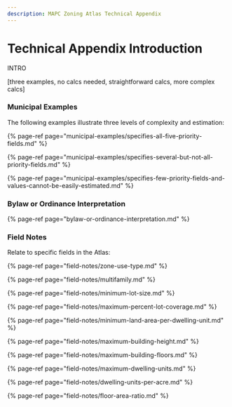 ```yaml
---
description: MAPC Zoning Atlas Technical Appendix
---
```


# Technical Appendix Introduction

INTRO

\[three examples, no calcs needed, straightforward calcs, more complex calcs\] 



### Municipal Examples

The following examples illustrate three levels of complexity and estimation:

{% page-ref page="municipal-examples/specifies-all-five-priority-fields.md" %}

{% page-ref page="municipal-examples/specifies-several-but-not-all-priority-fields.md" %}

{% page-ref page="municipal-examples/specifies-few-priority-fields-and-values-cannot-be-easily-estimated.md" %}

### Bylaw or Ordinance Interpretation 

{% page-ref page="bylaw-or-ordinance-interpretation.md" %}

### Field Notes

Relate to specific fields in the Atlas:

{% page-ref page="field-notes/zone-use-type.md" %}

{% page-ref page="field-notes/multifamily.md" %}

{% page-ref page="field-notes/minimum-lot-size.md" %}

{% page-ref page="field-notes/maximum-percent-lot-coverage.md" %}

{% page-ref page="field-notes/minimum-land-area-per-dwelling-unit.md" %}

{% page-ref page="field-notes/maximum-building-height.md" %}

{% page-ref page="field-notes/maximum-building-floors.md" %}

{% page-ref page="field-notes/maximum-dwelling-units.md" %}

{% page-ref page="field-notes/dwelling-units-per-acre.md" %}

{% page-ref page="field-notes/floor-area-ratio.md" %}



### 

### 

### 

### 

